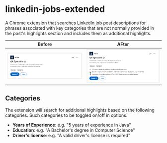 # linkedin-jobs-extended
A Chrome extension that searches LinkedIn job post descriptions for phrases associated with key categories that are not normally provided in the post's highlights section and includes them as additional highlights.

| Before              | AFter              |
| ------------------- | ------------------ |
| ![alt text][before] | ![alt text][after] |

## Categories

The extension will search for additional highlights based on the following categories. Such categories to be toggled on/off in options.

- **Years of Experience**: e.g. "5 years of experience in Java"
- **Education**: e.g. "A Bachelor's degree in Computer Science"
- **Driver's license**: e.g. "A valid driver's license is required"

[before]: https://github.com/joshuajyoh/linkedin-jobs-extended/blob/main/README/before.png
[after]: https://github.com/joshuajyoh/linkedin-jobs-extended/blob/main/README/after.png
